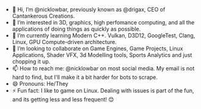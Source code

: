 - 👋 Hi, I’m @nicklowbar, previously known as @drigax, CEO of Cantankerous Creations.
- 👀 I’m interested in 3D, graphics, high perfomance computing, and all the applications of doing things as quickly as possible.
- 🌱 I’m currently learning Modern C++. Vulkan, D3D12, GoogleTest, Clang, Linux, GPU Compute-driven architecture.
- 💞️ I’m looking to collaborate on Game Engines, Game Projects, Linux Applications, Shader VFX, 3d Modelling tools, Sports Analytics and just chopping it up.
- 📫 How to reach me: @nicklowbar on most social media. My email is not hard to find, but I'll make it a bit harder for bots to scrape.
- 😄 Pronouns: He/They
- ⚡ Fun fact: I like to game on Linux. Dealing with issues is part of the fun, and its getting less and less frequent! 😊

<!---
nicklowbar/nicklowbar is a ✨ special ✨ repository because its `README.md` (this file) appears on your GitHub profile.
You can click the Preview link to take a look at your changes.
--->
